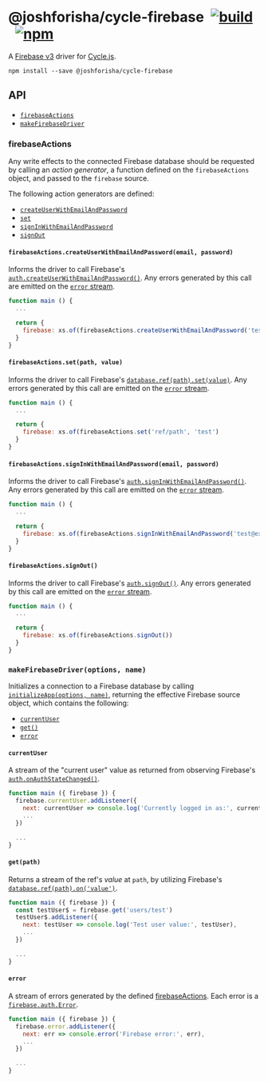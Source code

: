 # @joshforisha/cycle-firebase&ensp;[![build](https://img.shields.io/travis/joshforisha/cycle-firebase.svg?maxAge=2592000?style=flat-square)](https://travis-ci.org/joshforisha/cycle-firebase)&ensp;[![npm](https://img.shields.io/npm/v/@joshforisha/cycle-firebase.svg?maxAge=2592000?style=flat-square)](https://www.npmjs.com/package/@joshforisha/cycle-firebase)

A [Firebase v3](https://firebase.google.com/) driver for [Cycle.js](http://cycle.js.org).

`npm install --save @joshforisha/cycle-firebase`

## API

* [`firebaseActions`](#firebaseActions)
* [`makeFirebaseDriver`](#makeFirebaseDriver)

### <a id="firebaseActions">firebaseActions</a>

Any write effects to the connected Firebase database should be requested by calling an _action generator_, a function defined on the `firebaseActions` object, and passed to the `firebase` source.

The following action generators are defined:

* [`createUserWithEmailAndPassword`](#firebaseActions.createUserWithEmailAndPassword)
* [`set`](#firebaseActions.set)
* [`signInWithEmailAndPassword`](#firebaseActions.signInWithEmailAndPassword)
* [`signOut`](#firebaseActions.signOut)

#### <a id="firebaseActions.createUserWithEmailAndPassword"></a> `firebaseActions.createUserWithEmailAndPassword(email, password)`

Informs the driver to call Firebase's [`auth.createUserWithEmailAndPassword()`](https://firebase.google.com/docs/reference/js/firebase.auth.Auth#createUserWithEmailAndPassword). Any errors generated by this call are emitted on the [`error` stream](#error).

```js
function main () {
  ...

  return {
    firebase: xs.of(firebaseActions.createUserWithEmailAndPassword('test@example.com', 'password'))
  }
}
```

#### <a id="firebaseActions.set"></a> `firebaseActions.set(path, value)`

Informs the driver to call Firebase's [`database.ref(path).set(value)`](https://firebase.google.com/docs/database/web/save-data). Any errors generated by this call are emitted on the [`error` stream](#error).

```js
function main () {
  ...

  return {
    firebase: xs.of(firebaseActions.set('ref/path', 'test')
  }
}
```

#### <a id="firebaseActions.signInWithEmailAndPassword"></a> `firebaseActions.signInWithEmailAndPassword(email, password)`

Informs the driver to call Firebase's [`auth.signInWithEmailAndPassword()`](https://firebase.google.com/docs/reference/js/firebase.auth.Auth#signInWithEmailAndPassword). Any errors generated by this call are emitted on the [`error` stream](#error).

```js
function main () {
  ...

  return {
    firebase: xs.of(firebaseActions.signInWithEmailAndPassword('test@example.com', 'password'))
  }
}
```

#### <a id="firebaseActions.signOut"></a> `firebaseActions.signOut()`

Informs the driver to call Firebase's [`auth.signOut()`](https://firebase.google.com/docs/reference/js/firebase.auth.Auth#signOut). Any errors generated by this call are emitted on the [`error` stream](#error).

```js
function main () {
  ...

  return {
    firebase: xs.of(firebaseActions.signOut())
  }
}
```

### <a id="makeFirebaseDriver"></a> `makeFirebaseDriver(options, name)`

Initializes a connection to a Firebase database by calling [`initializeApp(options, name)`](https://firebase.google.com/docs/reference/js/firebase#.initializeApp), returning the effective Firebase source object, which contains the following:

* [`currentUser`](#currentUser)
* [`get()`](#get)
* [`error`](#error)

#### <a id="currentUser"></a> `currentUser`

A stream of the "current user" value as returned from observing Firebase's [`auth.onAuthStateChanged()`](https://firebase.google.com/docs/reference/js/firebase.auth.Auth#onAuthStateChanged).

```js
function main ({ firebase }) {
  firebase.currentUser.addListener({
    next: currentUser => console.log('Currently logged in as:', currentUser),
    ...
  })

  ...
}
```

#### <a id="get"></a> `get(path)`

Returns a stream of the ref's _value_ at `path`, by utilizing Firebase's [`database.ref(path).on('value')`](https://firebase.google.com/docs/reference/js/firebase.database.Reference#on).

```js
function main ({ firebase }) {
  const testUser$ = firebase.get('users/test')
  testUser$.addListener({
    next: testUser => console.log('Test user value:', testUser),
    ...
  })

  ...
}
```

#### <a id="error"></a> `error`

A stream of errors generated by the defined [firebaseActions](#firebaseActions). Each error is a [`firebase.auth.Error`](https://firebase.google.com/docs/reference/js/firebase.auth.Error).

```js
function main ({ firebase }) {
  firebase.error.addListener({
    next: err => console.error('Firebase error:', err),
    ...
  })

  ...
}
```

